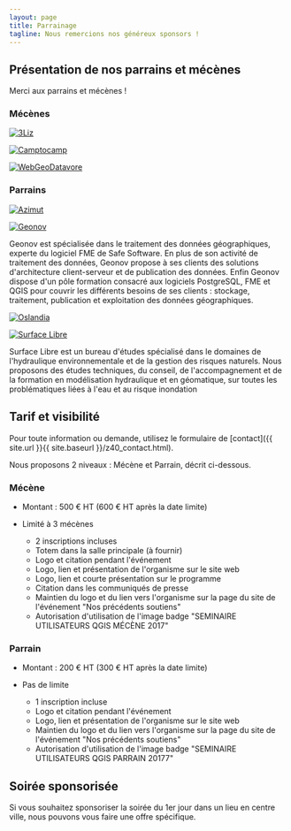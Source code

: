 ```yaml
---
layout: page
title: Parrainage
tagline: Nous remercions nos généreux sponsors !
---
```

## Présentation de nos parrains et mécènes

Merci aux parrains et mécènes !

### Mécènes

[![3Liz](https://github.com/OSGeo-fr/QGIS-conf-fr-website/raw/master/images/3liz.png)](https://www.3liz.com/)



[![Camptocamp](https://github.com/OSGeo-fr/QGIS-conf-fr-website/raw/master/images/camptocamp.png)](https://www.camptocamp.com/)



[![WebGeoDatavore](https://github.com/OSGeo-fr/QGIS-conf-fr-website/raw/master/images/webgeodatavore.png)](http://webgeodatavore.com/)


### Parrains

[![Azimut](https://github.com/OSGeo-fr/QGIS-conf-fr-website/raw/master/images/azimut.png)](https://azimut.fr)



[![Geonov](https://github.com/OSGeo-fr/QGIS-conf-fr-website/raw/master/images/geonov.png)](https://www.geonov.fr/)



Geonov est spécialisée dans le traitement des données géographiques, experte du logiciel FME de Safe Software. En plus de son activité de traitement des données, Geonov propose à ses clients des solutions d'architecture client-serveur et de publication 
des données. Enfin Geonov dispose d'un pôle formation consacré aux logiciels PostgreSQL, FME et QGIS pour couvrir les différents besoins de ses clients : stockage, traitement, publication et exploitation des données géographiques.

[![Oslandia](https://github.com/OSGeo-fr/QGIS-conf-fr-website/raw/master/images/oslandia.png)](http://oslandia.com/fr/home/)

[![Surface Libre](https://github.com/OSGeo-fr/QGIS-conf-fr-website/raw/master/images/surfacelibre.png)](http://www.surfacelibre.fr)

Surface Libre est un bureau d'études spécialisé dans le domaines de l'hydraulique environnementale et de la gestion des risques naturels. Nous proposons des études techniques, du conseil, de l'accompagnement et de la formation en modélisation hydraulique et en géomatique, sur toutes les problématiques liées à l'eau et au risque inondation

## Tarif et visibilité

Pour toute information ou demande, utilisez le formulaire de [contact]({{ site.url }}{{ site.baseurl }}/z40_contact.html).

Nous proposons 2 niveaux : Mécène et Parrain, décrit ci-dessous.

### Mécène

* Montant : 500 € HT (600 € HT après la date limite)
* Limité à 3 mécènes

  * 2 inscriptions incluses
  * Totem dans la salle principale (à fournir)
  * Logo et citation pendant l'événement
  * Logo, lien et présentation de l'organisme sur le site web
  * Logo, lien et courte présentation sur le programme
  * Citation dans les communiqués de presse
  * Maintien du logo et du lien vers l'organisme sur la page du site de l'événement "Nos précédents soutiens"
  * Autorisation d'utilisation de l'image badge "SEMINAIRE UTILISATEURS QGIS MÉCÈNE 2017"

### Parrain

* Montant : 200 € HT (300 € HT après la date limite)
* Pas de limite

  * 1 inscription incluse
  * Logo et citation pendant l'événement
  * Logo, lien et présentation de l'organisme sur le site web
  * Maintien du logo et du lien vers l'organisme sur la page du site de l'événement "Nos précédents soutiens"
  * Autorisation d'utilisation de l'image badge "SEMINAIRE UTILISATEURS QGIS PARRAIN 20177"

## Soirée sponsorisée

Si vous souhaitez sponsoriser la soirée du 1er jour dans un lieu en centre ville, nous pouvons vous faire une offre spécifique. 
